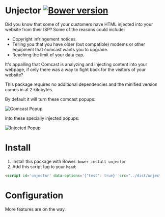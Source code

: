 # Unjector [![Bower version](https://badge.fury.io/bo/unjector.svg)](https://badge.fury.io/bo/unjector)

Did you know that some of your customers have HTML injected into your website from their ISP? Some of the reasons
could include:
* Copyright infringement notices.
* Telling you that you have older (but compatible) modems or other equipment that comcast wants you to upgrade.
* Reaching the limit of your data cap.

It's appalling that Comcast is analyzing and injecting content into your webpage, if only there was a way
to fight back for the visitors of your website?

This package requires no additional dependencies and the minified version comes in at 2 kilobytes.

By default it will turn these comcast popups:

![Comcast Popup](http://i.imgur.com/1zBuhFp.png)

into these specially injected popups:

![Injected Popup](http://i.imgur.com/gxrMYXG.png)

# Install

1. Install this package with Bower: `bower install unjector`
2. Add this script tag to your `head`:

```html
<script id='unjector' data-options='{"test": true}' src="../dist/unjector.min.js"></script>
```

# Configuration

More features are on the way.
